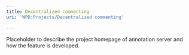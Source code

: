 ```yaml
---
title: Decentralized commenting
uri: 'WPD:Projects/Decentralized commenting'

---
```

Placeholder to describe the project homepage of annotation server and how the feature is developed.
